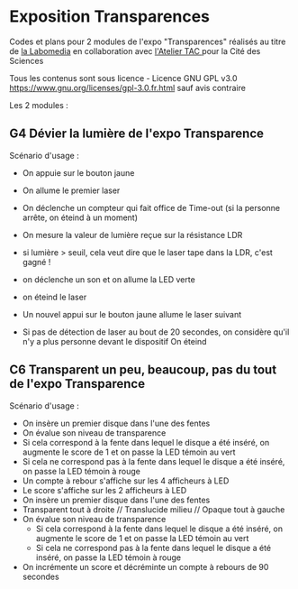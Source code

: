 # Exposition Transparences

Codes et plans pour 2 modules de l'expo "Transparences" réalisés au titre de [la Labomedia](https://labomedia.org/) en collaboration avec [l'Atelier TAC ](https://ateliertac.fr/) pour la Cité des Sciences

Tous les contenus sont sous licence  - Licence GNU GPL v3.0 https://www.gnu.org/licenses/gpl-3.0.fr.html sauf avis contraire

Les 2 modules :

## G4 Dévier la lumière de l'expo Transparence

Scénario d'usage :
* On appuie sur le bouton jaune
* On allume le premier laser
* On déclenche un compteur qui fait office de Time-out (si la personne arrête, on éteind à un moment)
* On mesure la valeur de lumière reçue sur la résistance LDR 
* si lumière > seuil, cela veut dire que le laser tape dans la LDR, c'est gagné !
* on déclenche un son et on allume la LED verte
* on éteind le laser

 * Un nouvel appui sur le bouton jaune allume le laser suivant

 * Si pas de détection de laser au bout de 20 secondes, on considère qu'il n'y a plus personne devant le dispositif
On éteind

## C6 Transparent un peu, beaucoup, pas du tout de l'expo Transparence

Scénario d'usage :
* On insère un premier disque dans l'une des fentes
* On évalue son niveau de transparence
* Si cela correspond à la fente dans lequel le disque a été inséré, on augmente le score de 1 et on passe la LED témoin au vert
* Si cela ne correspond pas à la fente dans lequel le disque a été inséré, on passe la LED témoin à rouge
* Un compte à rebour s'affiche sur les 4 afficheurs à LED
* Le score s'affiche sur les 2 afficheurs à LED
* On insère un premier disque dans l'une des fentes
* Transparent tout à droite // Translucide milieu // Opaque tout à gauche
* On évalue son niveau de transparence
  * Si cela correspond à la fente dans lequel le disque a été inséré, on augmente le score de 1 et on passe la LED témoin au vert
  *  Si cela ne correspond pas à la fente dans lequel le disque a été inséré, on passe la LED témoin à rouge
* On incrémente un score et décréminte un compte à rebours de 90 secondes
